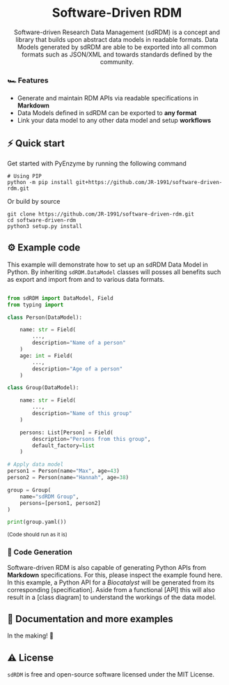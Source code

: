 <h1 align="center">
  Software-Driven RDM
</h1>
<p align="center"> 
Software-driven Research Data Management (sdRDM) is a concept and library that builds upon abstract data models in readable formats. Data Models generated by sdRDM are able to be exported into all common formats such as JSON/XML and towards standards defined by the community.</p>

### 🏎 Features

- Generate and maintain RDM APIs via readable specifications in __Markdown__
- Data Models defined in sdRDM can be exported to __any format__
- Link your data model to any other data model and setup __workflows__

## ⚡️ Quick start
Get started with PyEnzyme by running the following command 

```
# Using PIP
python -m pip install git+https://github.com/JR-1991/software-driven-rdm.git
```

Or build by source
```
git clone https://github.com/JR-1991/software-driven-rdm.git
cd software-driven-rdm
python3 setup.py install
```

## ⚙️ Example code

This example will demonstrate how to set up an sdRDM Data Model in Python. By inheriting ```sdRDM.DataModel``` classes will posses all benefits such as export and import from and to various data formats.

```python

from sdRDM import DataModel, Field
from typing import 

class Person(DataModel):

    name: str = Field(
        ...,
        description="Name of a person"
    )
    age: int = Field(
        ...,
        description="Age of a person"
    )

class Group(DataModel):

    name: str = Field(
        ...,
        description="Name of this group"
    )

    persons: List[Person] = Field(
        description="Persons from this group",
        default_factory=list
    )

# Apply data model
person1 = Person(name="Max", age=43)
person2 = Person(name="Hannah", age=38)

group = Group(
    name="sdRDM Group",
    persons=[person1, person2]
)

print(group.yaml())

```
<sub>(Code should run as it is)</sup>

### 🧬 Code Generation

Software-driven RDM is also capable of generating Python APIs from __Markdown__ specifications. For this, please inspect the example found here. In this example, a Python API for a *Biocatalyst* will be generated from its corresponding [specification]. Aside from a functional [API] this will also result in a [class diagram] to understand the workings of the data model.

## 📖 Documentation and more examples

In the making! 🐛

## ⚠️ License

`sdRDM` is free and open-source software licensed under the MIT License. 
